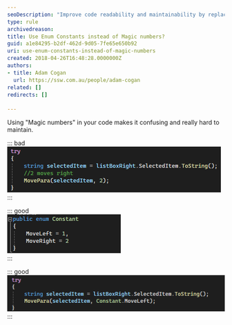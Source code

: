```yaml
---
seoDescription: "Improve code readability and maintainability by replacing magic numbers with enum constants."
type: rule
archivedreason: 
title: Use Enum Constants instead of Magic numbers?
guid: a1e84295-b2df-462d-9d05-7fe65e650b92
uri: use-enum-constants-instead-of-magic-numbers
created: 2018-04-26T16:48:28.0000000Z
authors:
- title: Adam Cogan
  url: https://ssw.com.au/people/adam-cogan
related: []
redirects: []

---
```


Using "Magic numbers" in your code makes it confusing and really hard to maintain.

<!--endintro-->

::: bad  
![Figure: Bad example - "Magic Number" works, but is a bad idea](MagicNumberBad.png)  
:::

::: good  
![Figure: Good example - Add Enum](enumClass.png)  
:::

::: good  
![Figure: Good example - No Magic Number, looks good and is easy to manage](MagicNumberGood.png)  
:::
